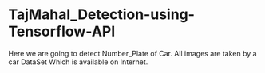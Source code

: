 # TajMahal_Detection-using-Tensorflow-API
Here we are going to detect Number_Plate of Car.
All images are taken by a car DataSet Which is available on Internet.
